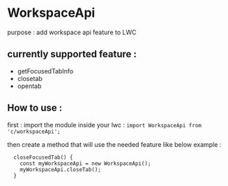 # WorkspaceApi
purpose : add workspace api feature to LWC

## currently supported feature :

- getFocusedTabInfo
- closetab
- opentab

## How to use :
first : import the module inside your lwc : 
```import WorkspaceApi from 'c/workspaceApi';```

then create a method that will use the needed feature like below example :
```
  closeFocusedTab() {
    const myWorkspaceApi = new WorkspaceApi();
    myWorkspaceApi.closeTab();
  }
```
